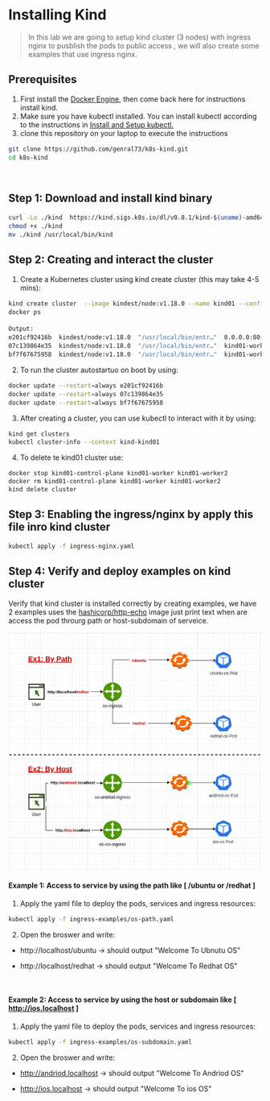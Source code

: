 # Installing Kind

> In this lab we are going to setup kind cluster (3 nodes) with ingress nginx to pusblish the pods to public access , we will also create some examples that use ingress nginx.

## Prerequisites
  1. First install the [Docker Engine](https://github.com/genral73/docker#install-docker-engine-on-ubuntu-or-debian), then come back here for instructions install kind.
  2. Make sure you have kubectl installed. You can install kubectl according to the instructions in [Install and Setup kubectl.](https://github.com/genral73/k8s-cli#install-setup-and-overview-kubectl)	
  3. clone this repository on your laptop to execute the instructions
   ```bash
   git clone https://github.com/genral73/k8s-kind.git
   cd k8s-kind
   ```
<br/>

## Step 1: Download and install kind binary
```bash
curl -Lo ./kind  https://kind.sigs.k8s.io/dl/v0.8.1/kind-$(uname)-amd64
chmod +x ./kind
mv ./kind /usr/local/bin/kind
```

## Step 2: Creating and interact the cluster

1. Create a Kubernetes cluster using kind create cluster (this may take 4-5 mins):
```bash
kind create cluster  --image kindest/node:v1.18.0 --name kind01 --config kind-config-ingress.yaml
docker ps

Output:  
e201cf92416b  kindest/node:v1.18.0  "/usr/local/bin/entr…"  0.0.0.0:80->80/tcp, 0.0.0.0:443->443/tcp, 127.0.0.1:32770->6443/tcp   kind01-control-plane
07c139864e35  kindest/node:v1.18.0  "/usr/local/bin/entr…"  kind01-worker
bf7f67675958  kindest/node:v1.18.0  "/usr/local/bin/entr…"  kind01-worker2
```

2. To run the cluster autostartuo on boot by using:
```bash
docker update --restart=always e201cf92416b
docker update --restart=always 07c139864e35
docker update --restart=always bf7f67675958
```

3. After creating a cluster, you can use kubectl to interact with it by using:
```bash
kind get clusters
kubectl cluster-info --context kind-kind01
```

4. To delete te kind01 cluster use:
```shell
docker stop kind01-control-plane kind01-worker kind01-worker2
docker rm kind01-control-plane kind01-worker kind01-worker2
kind delete cluster
```

## Step 3: Enabling the ingress/nginx by apply this file inro kind cluster
```bash
kubectl apply -f ingress-nginx.yaml
```


## Step 4: Verify and deploy examples on kind cluster
Verify that kind cluster is installed correctly by creating examples, we have 2 examples uses the [hashicorp/http-echo](https://hub.docker.com/r/hashicorp/http-echo) image just print text when are access the pod throurg path or host-subdomain of serveice.
  
 <img src="images/os-examples.png"  />
<br/>

#### Example 1: Access to service by using the path like [ /ubuntu or /redhat ] 
1. Apply the yaml file to deploy the pods, services and ingress resources:
```bash
kubectl apply -f ingress-examples/os-path.yaml
```

2. Open the broswer and write:
  - http://localhost/ubuntu  ->  should output "Welcome To Ubnutu OS"   
  
  - http://localhost/redhat  ->  should output "Welcome To Redhat OS"


<br/>

#### Example 2: Access to service by using the host or subdomain like [ http://ios.localhost ] 
1. Apply the yaml file to deploy the pods, services and ingress resources:
```bash
kubectl apply -f ingress-examples/os-subdomain.yaml
```

2. Open the broswer and write:
  - http://andriod.localhost  ->  should output "Welcome To Andriod OS"
      
  - http://ios.localhost      ->  should output "Welcome To ios OS"


